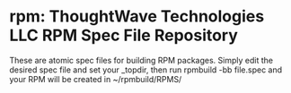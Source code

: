 rpm: ThoughtWave Technologies LLC RPM Spec File Repository
==========================================================

These are atomic spec files for building RPM packages.  Simply edit the desired spec file and set your _topdir, then run rpmbuild -bb file.spec and your RPM will be created in ~/rpmbuild/RPMS/
